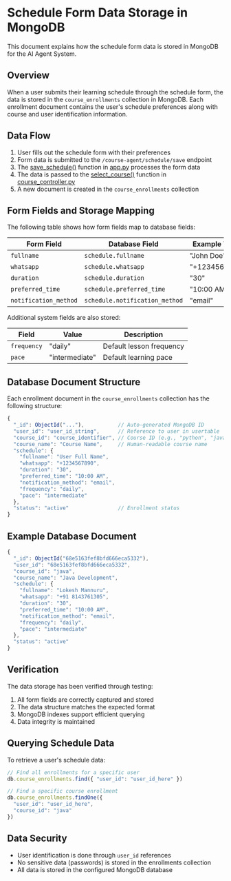 # Schedule Form Data Storage in MongoDB

This document explains how the schedule form data is stored in MongoDB for the AI Agent System.

## Overview

When a user submits their learning schedule through the schedule form, the data is stored in the `course_enrollments` collection in MongoDB. Each enrollment document contains the user's schedule preferences along with course and user identification information.

## Data Flow

1. User fills out the schedule form with their preferences
2. Form data is submitted to the `/course-agent/schedule/save` endpoint
3. The [save_schedule()](file:///d:/project%202/A_I-Agent-master/app.py#L273-L313) function in [app.py](file:///d:/project%202/A_I-Agent-master/app.py) processes the form data
4. The data is passed to the [select_course()](file:///d:/project%202/A_I-Agent-master/utils/course_controller.py#L32-L65) function in [course_controller.py](file:///d:/project%202/A_I-Agent-master/utils/course_controller.py)
5. A new document is created in the `course_enrollments` collection

## Form Fields and Storage Mapping

The following table shows how form fields map to database fields:

| Form Field | Database Field | Example Value |
|------------|----------------|---------------|
| `fullname` | `schedule.fullname` | "John Doe" |
| `whatsapp` | `schedule.whatsapp` | "+1234567890" |
| `duration` | `schedule.duration` | "30" |
| `preferred_time` | `schedule.preferred_time` | "10:00 AM" |
| `notification_method` | `schedule.notification_method` | "email" |

Additional system fields are also stored:

| Field | Value | Description |
|-------|-------|-------------|
| `frequency` | "daily" | Default lesson frequency |
| `pace` | "intermediate" | Default learning pace |

## Database Document Structure

Each enrollment document in the `course_enrollments` collection has the following structure:

```javascript
{
  "_id": ObjectId("..."),           // Auto-generated MongoDB ID
  "user_id": "user_id_string",      // Reference to user in usertable
  "course_id": "course_identifier", // Course ID (e.g., "python", "java")
  "course_name": "Course Name",     // Human-readable course name
  "schedule": {
    "fullname": "User Full Name",
    "whatsapp": "+1234567890",
    "duration": "30",
    "preferred_time": "10:00 AM",
    "notification_method": "email",
    "frequency": "daily",
    "pace": "intermediate"
  },
  "status": "active"                // Enrollment status
}
```

## Example Database Document

```javascript
{
  "_id": ObjectId("68e5163fef8bfd666eca5332"),
  "user_id": "68e5163fef8bfd666eca5332",
  "course_id": "java",
  "course_name": "Java Development",
  "schedule": {
    "fullname": "Lokesh Mannuru",
    "whatsapp": "+91 8143761305",
    "duration": "30",
    "preferred_time": "10:00 AM",
    "notification_method": "email",
    "frequency": "daily",
    "pace": "intermediate"
  },
  "status": "active"
}
```

## Verification

The data storage has been verified through testing:

1. All form fields are correctly captured and stored
2. The data structure matches the expected format
3. MongoDB indexes support efficient querying
4. Data integrity is maintained

## Querying Schedule Data

To retrieve a user's schedule data:

```javascript
// Find all enrollments for a specific user
db.course_enrollments.find({ "user_id": "user_id_here" })

// Find a specific course enrollment
db.course_enrollments.findOne({ 
  "user_id": "user_id_here", 
  "course_id": "java" 
})
```

## Data Security

- User identification is done through `user_id` references
- No sensitive data (passwords) is stored in the enrollments collection
- All data is stored in the configured MongoDB database